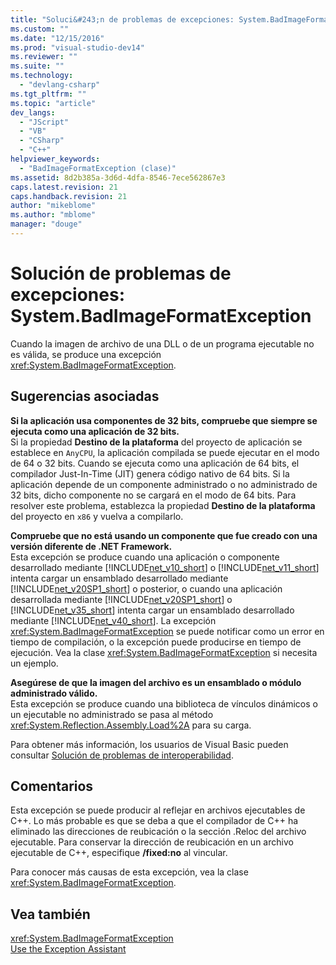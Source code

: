 ```yaml
---
title: "Soluci&#243;n de problemas de excepciones: System.BadImageFormatException | Microsoft Docs"
ms.custom: ""
ms.date: "12/15/2016"
ms.prod: "visual-studio-dev14"
ms.reviewer: ""
ms.suite: ""
ms.technology: 
  - "devlang-csharp"
ms.tgt_pltfrm: ""
ms.topic: "article"
dev_langs: 
  - "JScript"
  - "VB"
  - "CSharp"
  - "C++"
helpviewer_keywords: 
  - "BadImageFormatException (clase)"
ms.assetid: 8d2b385a-3d6d-4dfa-8546-7ece562867e3
caps.latest.revision: 21
caps.handback.revision: 21
author: "mikeblome"
ms.author: "mblome"
manager: "douge"
---
```

# Soluci&#243;n de problemas de excepciones: System.BadImageFormatException
Cuando la imagen de archivo de una DLL o de un programa ejecutable no es válida, se produce una excepción <xref:System.BadImageFormatException>.  
  
## Sugerencias asociadas  
 **Si la aplicación usa componentes de 32 bits, compruebe que siempre se ejecuta como una aplicación de 32 bits.**  
 Si la propiedad **Destino de la plataforma** del proyecto de aplicación se establece en `AnyCPU`, la aplicación compilada se puede ejecutar en el modo de 64 o 32 bits. Cuando se ejecuta como una aplicación de 64 bits, el compilador Just\-In\-Time \(JIT\) genera código nativo de 64 bits. Si la aplicación depende de un componente administrado o no administrado de 32 bits, dicho componente no se cargará en el modo de 64 bits. Para resolver este problema, establezca la propiedad **Destino de la plataforma** del proyecto en `x86` y vuelva a compilarlo.  
  
 **Compruebe que no está usando un componente que fue creado con una versión diferente de .NET Framework.**  
 Esta excepción se produce cuando una aplicación o componente desarrollado mediante [!INCLUDE[net_v10_short](../misc/includes/net_v10_short_md.md)] o [!INCLUDE[net_v11_short](../misc/includes/net_v11_short_md.md)] intenta cargar un ensamblado desarrollado mediante [!INCLUDE[net_v20SP1_short](../misc/includes/net_v20sp1_short_md.md)] o posterior, o cuando una aplicación desarrollada mediante [!INCLUDE[net_v20SP1_short](../misc/includes/net_v20sp1_short_md.md)] o [!INCLUDE[net_v35_short](../misc/includes/net_v35_short_md.md)] intenta cargar un ensamblado desarrollado mediante [!INCLUDE[net_v40_short](../code-quality/includes/net_v40_short_md.md)]. La excepción <xref:System.BadImageFormatException> se puede notificar como un error en tiempo de compilación, o la excepción puede producirse en tiempo de ejecución. Vea la clase <xref:System.BadImageFormatException> si necesita un ejemplo.  
  
 **Asegúrese de que la imagen del archivo es un ensamblado o módulo administrado válido.**  
 Esta excepción se produce cuando una biblioteca de vínculos dinámicos o un ejecutable no administrado se pasa al método <xref:System.Reflection.Assembly.Load%2A> para su carga.  
  
 Para obtener más información, los usuarios de Visual Basic pueden consultar [Solución de problemas de interoperabilidad](/dotnet/visual-basic/programming-guide/com-interop/troubleshooting-interoperability).  
  
## Comentarios  
 Esta excepción se puede producir al reflejar en archivos ejecutables de C\+\+. Lo más probable es que se deba a que el compilador de C\+\+ ha eliminado las direcciones de reubicación o la sección .Reloc del archivo ejecutable. Para conservar la dirección de reubicación en un archivo ejecutable de C\+\+, especifique **\/fixed:no** al vincular.  
  
 Para conocer más causas de esta excepción, vea la clase <xref:System.BadImageFormatException>.  
  
## Vea también  
 <xref:System.BadImageFormatException>   
 [Use the Exception Assistant](../Topic/How%20to:%20Use%20the%20Exception%20Assistant.md)